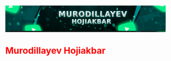 ![logo](https://github.com/uzhojiakbar/uzhojiakbar/blob/master/banner.png)

<h1 style="color:red;" > Murodillayev Hojiakbar </h1>
